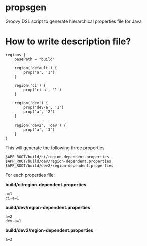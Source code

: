 propsgen
========

Groovy DSL script to generate hierarchical properties file for Java

How to write description file?
========

    regions {
        basePath = "build"

        region('default') {
            prop('a', '1')
        }

        region('ci') {
            prop('ci-a', '1')
        }

        region('dev') {
            prop('dev-a', '1')
            prop('a', '2')
        }

        region('dev2', 'dev') {
            prop('a', '3')
        }
    }

This will generate the following three properties

    $APP_ROOT/build/ci/region-dependent.properties
    $APP_ROOT/build/dev/region-dependent.properties
    $APP_ROOT/build/dev2/region-dependent.properties

For each properties file:

**build/ci/region-dependent.properties**
    
    a=1
    ci-a=1
    
**build/dev/region-dependent.properties**

	a=2
	dev-a=1
	
**build/dev2/region-dependent.properties**

	a=3
